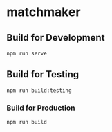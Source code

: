 # matchmaker

## Build for Development
```
npm run serve
```

## Build for Testing
```
npm run build:testing
```

### Build for Production
```
npm run build
```